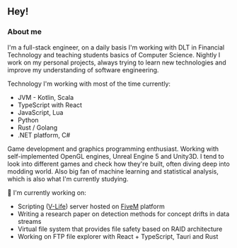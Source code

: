 ## Hey!
### About me
I'm a full-stack engineer, on a daily basis I'm working with DLT in Financial Technology and teaching students basics of Computer Science. Nightly I work on my personal projects, always trying to learn new technologies and improve my understanding of software engineering.

Technology I'm working with most of the time currently:
  - JVM - Kotlin, Scala
  - TypeScript with React
  - JavaScript, Lua
  - Python
  - Rust / Golang
  - .NET platform, C#

Game development and graphics programming enthusiast. Working with self-implemented OpenGL engines, Unreal Engine 5 and Unity3D. 
I tend to look into different games and check how they're built, often diving deep into modding world.
Also big fan of machine learning and statistical analysis, which is also what I'm currently studying.

🔭 I'm currently working on:
  - Scripting ([V-Life](https://v-life.pl/)) server hosted on [FiveM](https://fivem.net/) platform
  - Writing a research paper on detection methods for concept drifts in data streams
  - Virtual file system that provides file safety based on RAID architecture
  - Working on FTP file explorer with React + TypeScript, Tauri and Rust
